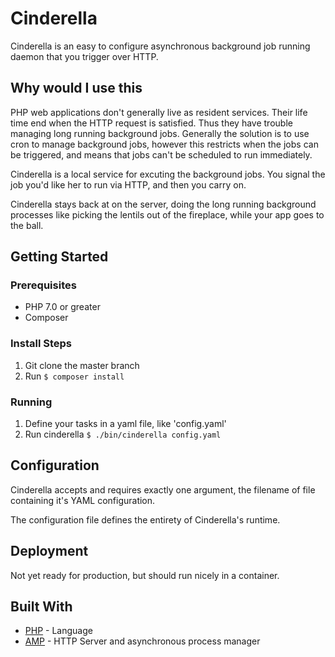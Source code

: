 # Cinderella

Cinderella is an easy to configure asynchronous background job running daemon that you trigger over HTTP.

## Why would I use this

PHP web applications don't generally live as resident services.  Their life time end when the HTTP request is satisfied.  Thus they have trouble managing long running background jobs.
Generally the solution is to use cron to manage background jobs, however this restricts when the jobs can be triggered, and means that jobs can't be scheduled to run immediately.

Cinderella is a local service for excuting the background jobs.  You signal the job you'd like her to run via HTTP, and then you carry on.

Cinderella stays back at on the server, doing the long running background processes like picking the lentils out of the fireplace, while your app goes to the ball.

## Getting Started

### Prerequisites

- PHP 7.0 or greater
- Composer

### Install Steps

1. Git clone the master branch
2. Run ```$ composer install```

### Running

1. Define your tasks in a yaml file, like 'config.yaml'
2. Run cinderella ```$ ./bin/cinderella config.yaml```

## Configuration

Cinderella accepts and requires exactly one argument, the filename of file containing it's YAML configuration.

The configuration file defines the entirety of Cinderella's runtime.

## Deployment

Not yet ready for production, but should run nicely in a container.

## Built With

* [PHP](http://php.net/) - Language
* [AMP](https://amphp.org/) - HTTP Server and asynchronous process manager
